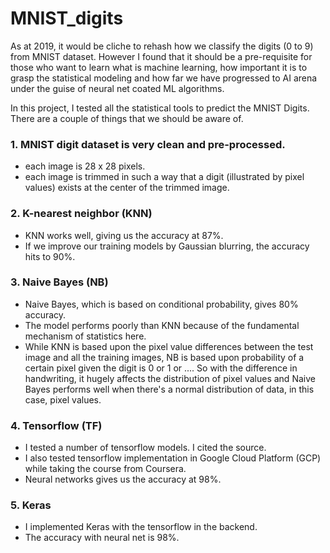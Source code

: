 # MNIST_digits

As at 2019, it would be cliche to rehash how we classify the digits (0 to 9) from MNIST dataset. However I found that it should be a pre-requisite for those who want to learn what is machine learning, how important it is to grasp the statistical modeling and how far we have progressed to AI arena under the guise of neural net coated ML algorithms. 

In this project, I tested all the statistical tools to predict the MNIST Digits. There are a couple of things that we should be aware of. 

### 1. MNIST digit dataset is very clean and pre-processed. 
- each image is 28 x 28 pixels. 
- each image is trimmed in such a way that a digit (illustrated by pixel values) exists at the center of the trimmed image. 

### 2. K-nearest neighbor (KNN) 
- KNN works well, giving us the accuracy at 87%. 
- If we improve our training models by Gaussian blurring, the accuracy hits to 90%. 

### 3. Naive Bayes (NB) 
- Naive Bayes, which is based on conditional probability, gives 80% accuracy. 
- The model performs poorly than KNN because of the fundamental mechanism of statistics here. 
- While KNN is based upon the pixel value differences between the test image and all the training images, NB is based upon probability of a certain pixel given the digit is 0 or 1 or .... So with the difference in handwriting, it hugely affects the distribution of pixel values and Naive Bayes performs well when there's a normal distribution of data, in this case, pixel values. 

### 4. Tensorflow (TF) 
- I tested a number of tensorflow models. I cited the source. 
- I also tested tensorflow implementation in Google Cloud Platform (GCP) while taking the course from Coursera. 
- Neural networks gives us the accuracy at 98%. 

### 5. Keras
- I implemented Keras with the tensorflow in the backend. 
- The accuracy with neural net is 98%. 
